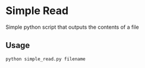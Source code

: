 # Simple Read

Simple python script that outputs the contents of a file

## Usage

`python simple_read.py filename`